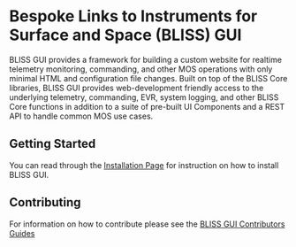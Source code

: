 Bespoke Links to Instruments for Surface and Space (BLISS) GUI
==============================================================

BLISS GUI provides a framework for building a custom website for realtime telemetry monitoring, commanding, and other MOS operations with only minimal HTML and configuration file changes. Built on top of the BLISS Core libraries, BLISS GUI provides web-development friendly access to the underlying telemetry, commanding, EVR, system logging, and other BLISS Core functions in addition to a suite of pre-built UI Components and a REST API to handle common MOS use cases.

Getting Started
---------------

You can read through the [Installation Page](https://github.jpl.nasa.gov/pages/bliss/bliss-gui/installation.html) for instruction on how to install BLISS GUI.

Contributing
------------

For information on how to contribute please see the [BLISS GUI Contributors Guides](https://github.jpl.nasa.gov/pages/bliss/bliss-gui/contribute.html)
